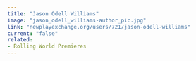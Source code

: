 ```yaml
---
title: "Jason Odell Williams"
image: "jason_odell_williams-author_pic.jpg"
link: "newplayexchange.org/users/721/jason-odell-williams"
current: "false"
related:
- Rolling World Premieres
---
```

